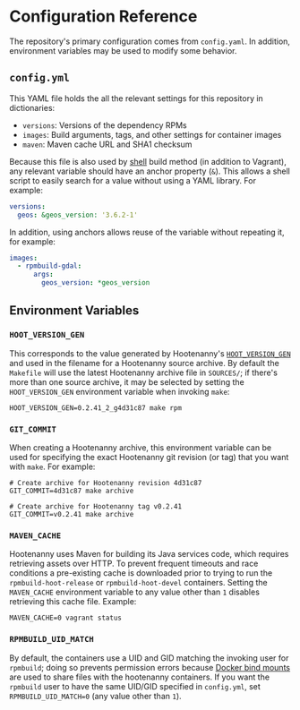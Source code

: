 # Configuration Reference

The repository's primary configuration comes from `config.yaml`.  In addition, environment variables may be used to modify some behavior.

## `config.yml`

This YAML file holds the all the relevant settings for this repository in dictionaries:

* `versions`: Versions of the dependency RPMs
* `images`: Build arguments, tags, and other settings for container images
* `maven`: Maven cache URL and SHA1 checksum

Because this file is also used by [shell](../shell) build method (in addition to Vagrant), any relevant variable should have an anchor property (`&`).  This allows a shell script to easily search for a value without using a YAML library.  For example:

```yaml
versions:
  geos: &geos_version: '3.6.2-1'
```

In addition, using anchors allows reuse of the variable without repeating it, for example:

```yaml
images:
  - rpmbuild-gdal:
      args:
        geos_version: *geos_version
```

## Environment Variables

### `HOOT_VERSION_GEN`

This corresponds to the value generated by Hootenanny's [`HOOT_VERSION_GEN`](https://github.com/ngageoint/hootenanny/blob/master/HOOT_VERSION_GEN) and used in the filename for a Hootenanny source archive.
By default the `Makefile` will use the latest Hootenanny archive file in `SOURCES/`; if there's more than one source archive, it may be selected by setting the `HOOT_VERSION_GEN` environment variable when invoking `make`:

```
HOOT_VERSION_GEN=0.2.41_2_g4d31c87 make rpm
```

### `GIT_COMMIT`

When creating a Hootenanny archive, this environment variable can be used for specifying the exact Hootenanny git revision (or tag) that you want with `make`.  For example:

```
# Create archive for Hootenanny revision 4d31c87
GIT_COMMIT=4d31c87 make archive

# Create archive for Hootenanny tag v0.2.41
GIT_COMMIT=v0.2.41 make archive
```

### `MAVEN_CACHE`

Hootenanny uses Maven for building its Java services code, which requires retrieving assets over HTTP.  To prevent frequent timeouts and race conditions a pre-existing cache is downloaded prior to trying to run the `rpmbuild-hoot-release` or `rpmbuild-hoot-devel` containers.   Setting the `MAVEN_CACHE` environment variable to any value other than `1` disables retrieving this cache file.  Example:

```
MAVEN_CACHE=0 vagrant status
```

### `RPMBUILD_UID_MATCH`

By default, the containers use a UID and GID matching the invoking user for `rpmbuild`; doing so prevents permission errors because [Docker bind mounts](https://docs.docker.com/storage/bind-mounts/) are used to share files with the hootenanny containers.  If you want the `rpmbuild` user to have the same UID/GID specified in `config.yml`, set `RPMBUILD_UID_MATCH=0` (any value other than `1`).
